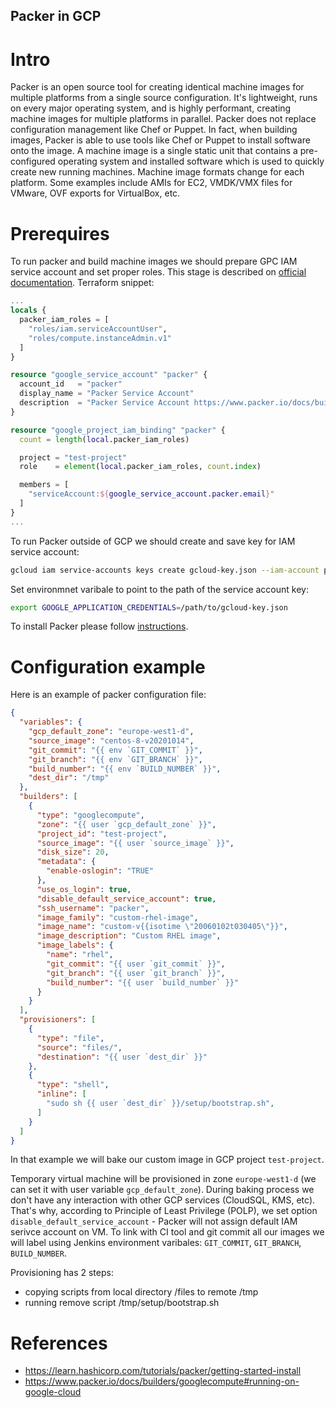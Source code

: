 ## Packer in GCP
# Intro
Packer is an open source tool for creating identical machine images for multiple platforms from a single source configuration.
It's lightweight, runs on every major operating system, and is highly performant, creating machine images for multiple platforms in parallel.
Packer does not replace configuration management like Chef or Puppet.
In fact, when building images, Packer is able to use tools like Chef or Puppet to install software onto the image.
A machine image is a single static unit that contains a pre-configured operating system and installed software which is used to quickly create new running machines.
Machine image formats change for each platform. Some examples include AMIs for EC2, VMDK/VMX files for VMware, OVF exports for VirtualBox, etc.
# Prerequires
To run packer and build machine images we should prepare GPC IAM service account and set proper roles.
This stage is described on [official documentation](https://www.packer.io/docs/builders/googlecompute#running-on-google-cloud).
Terraform snippet:
```tf
...
locals {
  packer_iam_roles = [
    "roles/iam.serviceAccountUser",
    "roles/compute.instanceAdmin.v1"
  ]
}

resource "google_service_account" "packer" {
  account_id   = "packer"
  display_name = "Packer Service Account"
  description  = "Packer Service Account https://www.packer.io/docs/builders/googlecompute.html#running-on-google-cloud"
}

resource "google_project_iam_binding" "packer" {
  count = length(local.packer_iam_roles)

  project = "test-project"
  role    = element(local.packer_iam_roles, count.index)

  members = [
    "serviceAccount:${google_service_account.packer.email}"
  ]
}
...
```
To run Packer outside of GCP we should create and save key for IAM service account:
```sh
gcloud iam service-accounts keys create gcloud-key.json --iam-account packer@test-project.iam.gserviceaccount.com
```
Set environmnet varibale to point to the path of the service account key:
```sh
export GOOGLE_APPLICATION_CREDENTIALS=/path/to/gcloud-key.json
```
To install Packer please follow [instructions](https://www.packer.io/downloads).
# Configuration example
Here is an example of packer configuration file:
```json
{
  "variables": {
    "gcp_default_zone": "europe-west1-d",
    "source_image": "centos-8-v20201014",
    "git_commit": "{{ env `GIT_COMMIT` }}",
    "git_branch": "{{ env `GIT_BRANCH` }}",
    "build_number": "{{ env `BUILD_NUMBER` }}",
    "dest_dir": "/tmp"
  },
  "builders": [
    {
      "type": "googlecompute",
      "zone": "{{ user `gcp_default_zone` }}",
      "project_id": "test-project",
      "source_image": "{{ user `source_image` }}",
      "disk_size": 20,
      "metadata": {
        "enable-oslogin": "TRUE"
      },
      "use_os_login": true,
      "disable_default_service_account": true,
      "ssh_username": "packer",
      "image_family": "custom-rhel-image",
      "image_name": "custom-v{{isotime \"20060102t030405\"}}",
      "image_description": "Custom RHEL image",
      "image_labels": {
        "name": "rhel",
        "git_commit": "{{ user `git_commit` }}",
        "git_branch": "{{ user `git_branch` }}",
        "build_number": "{{ user `build_number` }}"
      }
    }
  ],
  "provisioners": [
    {
      "type": "file",
      "source": "files/",
      "destination": "{{ user `dest_dir` }}"
    },
    {
      "type": "shell",
      "inline": [
        "sudo sh {{ user `dest_dir` }}/setup/bootstrap.sh",
      ]
    }
  ]
}

```
In that example we will bake our custom image in GCP project `test-project`.

Temporary virtual machine will be provisioned in zone `europe-west1-d` (we can set it with user variable `gcp_default_zone`).
During baking process we don't have any interaction with other GCP services (CloudSQL, KMS, etc). That's why, according to Principle of Least Privilege (POLP), we set option `disable_default_service_account` - Packer will not assign default IAM serivce account on VM.
To link with CI tool and git commit all our images we will label using Jenkins environment varibales: `GIT_COMMIT`, `GIT_BRANCH`, `BUILD_NUMBER`.

Provisioning has 2 steps:
* copying scripts from local directory /files to remote /tmp
* running remove script /tmp/setup/bootstrap.sh

# References
* https://learn.hashicorp.com/tutorials/packer/getting-started-install
* https://www.packer.io/docs/builders/googlecompute#running-on-google-cloud

